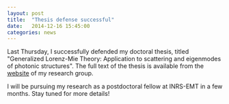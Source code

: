 ```yaml
---
layout: post
title:  "Thesis defense successful"
date:   2014-12-16 15:45:00
categories: news
--- 
```

Last Thursday, I successfully defended my doctoral thesis, titled "Generalized Lorenz-Mie Theory: Application to scattering and eigenmodes of photonic structures". The full text of the thesis is available from the [website][dynamica] of my research group. 

I will be pursuing my research as a postdoctoral fellow at INRS-EMT in a few months. Stay tuned for more details!

[dynamica]:      http://www.dynamica.phy.ulaval.ca/theses

